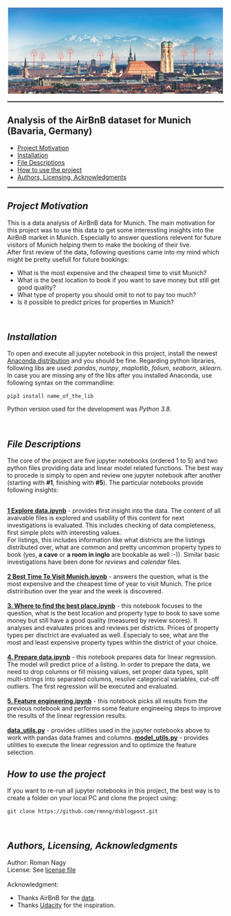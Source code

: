 <p align="center">
  <a href="munich/munich_airbnb.jpg">
    <img src="munich/munich_airbnb.jpg" alt="Munich AirBnB" width="500" height="200">
  </a>
</p>

<hr style="border:1px solid gray"> </hr>

## **Analysis of the AirBnB dataset for Munich (Bavaria, Germany)**

- [Project Motivation](#motivation)
- [Installation](#installation)
- [File Descriptions](#files)
- [How to use the project](#usage)
- [Authors, Licensing, Acknowledgments](#authors)

<hr style="border:1px solid gray"> </hr>

<a name="motivation"></a>
## *Project Motivation*
This is a data analysis of AirBnB data for Munich. The main motivation for this project was to use this data to get some interessting insights into the AirBnB market in Munich. Especially to answer questions relevent for future visitors of Munich helping them to make the booking of their live. 
<br>
After first review of the data, following questions came into my mind which might be pretty usefull for future bookings:
- What is the most expensive and the cheapest time to visit Munich? 
- What is the best location to book if you want to save money but still get good quality?
- What type of property you should omit to not to pay too much?
- Is it possible to predict prices for properties in Munich?

<br>

<a name="installation"></a>
## *Installation*
To open and execute all jupyter notebook in this project, install the newest [Anaconda distribution](https://docs.anaconda.com/anaconda/install/) and you should be fine. Regarding python libraries, following libs are used: *pandas*, *numpy*, *maplotlib*, *folium*, *seaborn*, *sklearn*. In case you are missing any of the libs after you installed Anaconda, use following syntax on the commandline:
 
 ```
pip3 install name_of_the_lib 
```
Python version used for the development was *Python 3.8*. 

<br>

<a name="files"></a>
## *File Descriptions*
The core of the project are five jupyter notebooks (ordered 1 to 5) and two python files providing data and linear model related functions. The best way to procede is simply to open and review one jupyter notebook after another (starting with **#1**, finishing with **#5**). The particular notebooks provide following insights:
<br>
<br>

[**1 Explore data.ipynb**](1.%20Explore%20Data.ipynb) - provides first insight into the data. The content of all avaivable files is explored and usability of this content for next investigations is evaluated. This includes checking of data completeness, first simple plots with interesting values. <br>
For listings, this includes information like what districts are the listings distributed over, what are common and pretty uncommon property types to book (yes, **a cave** or **a room in inglo** are bookable as well :-)). Similar basic investigations have been done for *reviews* and *calendar* files.
<br>
<br>
[**2 Best Time To Visit Munich.ipynb**](2.%20Best%20Time%20To%20Visit%20Munich.ipynb) - answers the question, what is the most expensive and the cheapest time of year to visit Munich. The price distriribution over the year and the week is discovered.
<br>
<br>
[**3. Where to find the best place.ipynb**](3.%20Where%20to%20find%20the%20best%20place.ipynb) - this notebook focuses to the question, what is the best location and property type to book to save some money but still have a good quality (measured by review scores). It analyses and evaluates prices and reviews per districts. Prices of property types per disctrict are evaluated as well. Especialy to see, what are the most and least expensive property types within the district of your choice.
<br>
<br>
[**4. Prepare data.ipynb**](4.%20Prepare%20data.ipynb) - this notebook prepares data for linear regression. The model will predict price of a listing. In order to prepare the data, we need to drop columns or fill missing values, set proper data types, split multi-strings into separated columns, resolve categorical variables, cut-off outliers. The first regression will be executed and evaluated.
<br>
<br>
[**5. Feature engineering.ipynb**](5.%20Feature%20engineering.ipynb) - this notebook picks all results from the previous notebook and performs some feature engineeing steps to improve the results of the linear regression results.
<br>
<br>
[**data_utils.py**](data_utils.py) - provides utilities used in the jupyter notebooks above to work with pandas data frames and columns.
[**model_utils.py**](model_utils.py) - provides utilities to execute the linear regression and to optimize the feature selection.

<a name="usage"></a>
## *How to use the project* 
If you want to re-run all jupyter notebooks in this project, the best way is to create a folder on your local PC and clone the project using:
 ```
git clone https://github.com/rmnng/dsblogpost.git 
```

<br>

<a name="authors"></a>
## *Authors, Licensing, Acknowledgments*
Author: Roman Nagy
<br>
License: See [license file](LICENSE)
<br>
<br>
Acknowledgment: 
- Thanks AirBnB for the [data](http://insideairbnb.com/munich/).
- Thanks [Udacity](https://www.udacity.com/) for the inspiration.